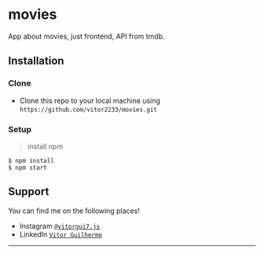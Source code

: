 # movies

App about movies, just frontend, API from tmdb.

## Installation

### Clone

- Clone this repo to your local machine using `https://github.com/vitor2233/movies.git`

### Setup

> install npm

```shell
$ npm install
$ npm start
```

## Support

You can find me on the following places!

- Instagram <a href="https://www.instagram.com/vitor7.js/" target="_blank">`@vitorgui7.js`</a>
- LinkedIn <a href="https://www.linkedin.com/in/vitor-guilherme2233/" target="_blank">`Vitor Guilherme`</a>

---
